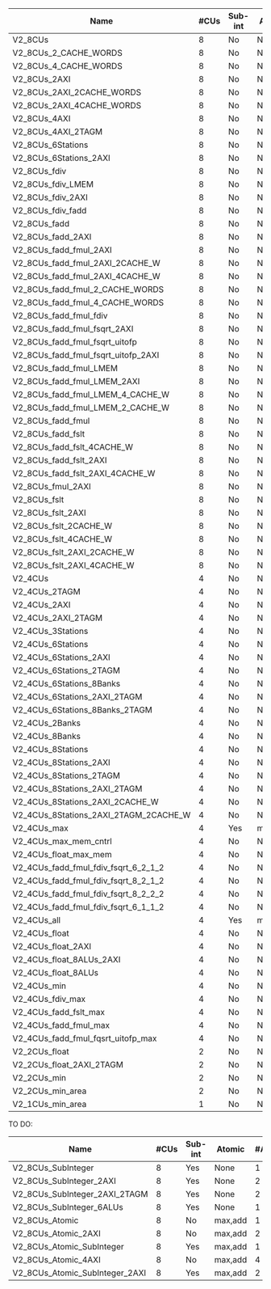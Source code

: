 | Name                                  |#CUs | Sub-int | Atomic  | #AXIs | #TAGM | Floats              | #Statins  | LMEM/Work-item  |Cache Banks  | Freq.(MHz)  |
|---------------------------------------|-----|---------|---------|-------|-------|---------------------|-----------|-----------------|-------------|-------------|
|V2_8CUs                                |8    |No       |None     |1      |8      |None                 |4          |16               |8->1         |250          |
|V2_8CUs_2_CACHE_WORDS                  |8    |No       |None     |1      |8      |None                 |4          |16               |8->2         |250          |
|V2_8CUs_4_CACHE_WORDS                  |8    |No       |None     |1      |8      |None                 |4          |16               |8->4         |250          |
|V2_8CUs_2AXI                           |8    |No       |None     |2      |8      |None                 |4          |16               |8->1         |240          |
|V2_8CUs_2AXI_2CACHE_WORDS              |8    |No       |None     |2      |8      |None                 |4          |16               |8->2         |240          |
|V2_8CUs_2AXI_4CACHE_WORDS              |8    |No       |None     |2      |8      |None                 |4          |16               |8->4         |240          |
|V2_8CUs_4AXI                           |8    |No       |None     |4      |8      |None                 |4          |16               |8->1         |235          | 
|V2_8CUs_4AXI_2TAGM                     |8    |No       |None     |4      |16     |None                 |4          |16               |8->1         |205          | 
|V2_8CUs_6Stations                      |8    |No       |None     |1      |8      |None                 |6          |16               |8->1         |230          |
|V2_8CUs_6Stations_2AXI                 |8    |No       |None     |2      |8      |None                 |6          |16               |8->1         |235          |
|V2_8CUs_fdiv                           |8    |No       |None     |1      |8      |/                    |4          |0                |8->1         |225          |
|V2_8CUs_fdiv_LMEM                      |8    |No       |None     |1      |8      |/                    |4          |16               |8->1         |210          |
|V2_8CUs_fdiv_2AXI                      |8    |No       |None     |2      |8      |/                    |4          |0                |8->1         |215          |
|V2_8CUs_fdiv_fadd                      |8    |No       |None     |1      |8      |+,-,/                |3          |0                |8->1         |215          |
|V2_8CUs_fadd                           |8    |No       |None     |1      |8      |+,-                  |4          |0                |8->1         |240          |
|V2_8CUs_fadd_2AXI                      |8    |No       |None     |2      |8      |+,-                  |4          |0                |8->1         |240          |
|V2_8CUs_fadd_fmul_2AXI                 |8    |No       |None     |2      |8      |+,-,\*               |4          |0                |8->1         |240          |
|V2_8CUs_fadd_fmul_2AXI_2CACHE_W        |8    |No       |None     |2      |8      |+,-,\*               |4          |0                |8->2         |235          |
|V2_8CUs_fadd_fmul_2AXI_4CACHE_W        |8    |No       |None     |2      |8      |+,-,\*               |4          |0                |8->4         |230          |
|V2_8CUs_fadd_fmul_2_CACHE_WORDS        |8    |No       |None     |1      |8      |+,-,\*               |4          |0                |8->2         |240          |
|V2_8CUs_fadd_fmul_4_CACHE_WORDS        |8    |No       |None     |1      |8      |+,-,\*               |4          |0                |8->4         |240          |
|V2_8CUs_fadd_fmul_fdiv                 |8    |No       |None     |1      |8      |+,-,\*,/             |3          |0                |4->1         |200          |
|V2_8CUs_fadd_fmul_fsqrt_2AXI           |8    |No       |None     |2      |8      |+,-,\*,fsqrt         |4          |16               |8->1         |200          |
|V2_8CUs_fadd_fmul_fsqrt_uitofp         |8    |No       |None     |1      |8      |+,-,\*,sqrt,uitofp   |3          |0                |8->1         |225          |
|V2_8CUs_fadd_fmul_fsqrt_uitofp_2AXI    |8    |No       |None     |2      |8      |+,-,\*,sqrt,uitofp   |3          |0                |4->1         |220          |
|V2_8CUs_fadd_fmul_LMEM                 |8    |No       |None     |1      |8      |+,-,\*               |4          |16               |8->1         |240          |
|V2_8CUs_fadd_fmul_LMEM_2AXI            |8    |No       |None     |2      |8      |+,-,\*               |4          |16               |8->1         |220          |
|V2_8CUs_fadd_fmul_LMEM_4_CACHE_W       |8    |No       |None     |1      |8      |+,-,\*               |4          |16               |8->4         |240          |
|V2_8CUs_fadd_fmul_LMEM_2_CACHE_W       |8    |No       |None     |1      |8      |+,-,\*               |4          |16               |8->2         |240          |
|V2_8CUs_fadd_fmul                      |8    |No       |None     |1      |8      |+,-,\*               |4          |0                |8->1         |240          |
|V2_8CUs_fadd_fslt                      |8    |No       |None     |1      |8      |+,-,slt              |4          |16               |8->1         |250          |
|V2_8CUs_fadd_fslt_4CACHE_W             |8    |No       |None     |1      |8      |+,-,slt              |4          |0                |8->4         |250          |
|V2_8CUs_fadd_fslt_2AXI                 |8    |No       |None     |2      |8      |+,-,slt              |4          |0                |8->1         |240          |
|V2_8CUs_fadd_fslt_2AXI_4CACHE_W        |8    |No       |None     |2      |8      |+,-,slt              |4          |0                |8->4         |240          |
|V2_8CUs_fmul_2AXI                      |8    |No       |None     |2      |8      |\*                   |4          |0                |8->1         |240          |
|V2_8CUs_fslt                           |8    |No       |None     |1      |8      |slt                  |4          |0                |8->1         |250          |
|V2_8CUs_fslt_2AXI                      |8    |No       |None     |2      |8      |slt                  |4          |0                |8->1         |240          |
|V2_8CUs_fslt_2CACHE_W                  |8    |No       |None     |1      |8      |+,-,\*               |4          |0                |8->2         |240          |
|V2_8CUs_fslt_4CACHE_W                  |8    |No       |None     |1      |8      |+,-,\*               |4          |0                |8->2         |240          |
|V2_8CUs_fslt_2AXI_2CACHE_W             |8    |No       |None     |2      |8      |+,-,\*               |4          |0                |8->2         |240          |
|V2_8CUs_fslt_2AXI_4CACHE_W             |8    |No       |None     |2      |8      |+,-,\*               |4          |0                |8->4         |240          |
|V2_4CUs                                |4    |No       |None     |1      |4      |None                 |4          |16               |4->1         |250          |
|V2_4CUs_2TAGM                          |4    |No       |None     |1      |8      |None                 |4          |16               |4->1         |250          |
|V2_4CUs_2AXI                           |4    |No       |None     |2      |4      |None                 |4          |16               |4->1         |250          |
|V2_4CUs_2AXI_2TAGM                     |4    |No       |None     |2      |8      |None                 |4          |16               |4->1         |250          |
|V2_4CUs_3Stations                      |4    |No       |None     |1      |4      |None                 |3          |16               |4->1         |250          |
|V2_4CUs_6Stations                      |4    |No       |None     |1      |4      |None                 |6          |16               |4->1         |250          |
|V2_4CUs_6Stations_2AXI                 |4    |No       |None     |2      |4      |None                 |6          |16               |4->1         |250          |
|V2_4CUs_6Stations_2TAGM                |4    |No       |None     |1      |8      |None                 |6          |16               |4->1         |250          |
|V2_4CUs_6Stations_8Banks               |4    |No       |None     |1      |4      |None                 |6          |16               |8->1         |250          |
|V2_4CUs_6Stations_2AXI_2TAGM           |4    |No       |None     |2      |8      |None                 |6          |16               |4->1         |250          |
|V2_4CUs_6Stations_8Banks_2TAGM         |4    |No       |None     |2      |8      |None                 |6          |16               |4->1         |250          |
|V2_4CUs_2Banks                         |4    |No       |None     |1      |4      |None                 |4          |16               |2->1         |250          |
|V2_4CUs_8Banks                         |4    |No       |None     |1      |4      |None                 |4          |16               |8->1         |250          |
|V2_4CUs_8Stations                      |4    |No       |None     |1      |4      |None                 |8          |16               |4->1         |250          |
|V2_4CUs_8Stations_2AXI                 |4    |No       |None     |2      |4      |None                 |8          |0                |4->1         |250          |
|V2_4CUs_8Stations_2TAGM                |4    |No       |None     |1      |8      |None                 |8          |16               |4->1         |250          |
|V2_4CUs_8Stations_2AXI_2TAGM           |4    |No       |None     |2      |8      |None                 |8          |16               |4->1         |250          |
|V2_4CUs_8Stations_2AXI_2CACHE_W        |4    |No       |None     |2      |4      |None                 |8          |16               |4->2         |250          |
|V2_4CUs_8Stations_2AXI_2TAGM_2CACHE_W  |4    |No       |None     |2      |8      |None                 |8          |16               |4->2         |250          |
|V2_4CUs_max                            |4    |Yes      |max,add  |2      |8      |+,-,\*,/,sqrt,uitofp |8          |32               |8            |210          |
|V2_4CUs_max_mem_cntrl                  |4    |No       |None     |2      |8      |None                 |8          |16               |8->1         |250          |
|V2_4CUs_float_max_mem                  |4    |No       |None     |2      |8      |+,-,\*,/,sqrt,uitofp,slt |8      |16               |8->1         |250          |
|V2_4CUs_fadd_fmul_fdiv_fsqrt_6_2_1_2   |4    |No       |None     |2      |4      |+,-,\*,/,sqrt        |6          |16               |4->2         |250          |
|V2_4CUs_fadd_fmul_fdiv_fsqrt_8_2_1_2   |4    |No       |None     |2      |4      |+,-,\*,/,sqrt        |8          |16               |4->2         |245          |
|V2_4CUs_fadd_fmul_fdiv_fsqrt_8_2_2_2   |4    |No       |None     |2      |8      |+,-,\*,/,sqrt        |8          |16               |4->2         |245          |
|V2_4CUs_fadd_fmul_fdiv_fsqrt_6_1_1_2   |4    |No       |None     |1      |4      |+,-,\*,/,sqrt        |6          |16               |4->2         |250          |
|V2_4CUs_all                            |4    |Yes      |max,add  |2      |4      |+,-,\*,/,sqrt,uitofp |4          |32               |8            |240          |
|V2_4CUs_float                          |4    |No       |No       |1      |4      |+,-,\*,/,sqrt,uitofp |4          |32               |8            |250          |
|V2_4CUs_float_2AXI                     |4    |No       |No       |2      |4      |+,-,\*,/,sqrt,uitofp |4          |32               |8            |250          |
|V2_4CUs_float_8ALUs_2AXI               |4    |No       |None     |2      |4      |+,-,\*,/,sqrt,uitofp |8          |32               |8            |250          |
|V2_4CUs_float_8ALUs                    |4    |No       |No       |1      |4      |+,-,\*,/,sqrt,uitofp |8          |32               |8            |240          |
|V2_4CUs_min                            |4    |No       |None     |1      |4      |None                 |4          |16               |8            |250          |
|V2_4CUs_fdiv_max                       |4    |No       |No       |2      |8      |/                    |8          |16               |8            |250          |
|V2_4CUs_fadd_fslt_max                  |4    |No       |No       |2      |8      |+,-,slt              |8          |16               |8            |240          |
|V2_4CUs_fadd_fmul_max                  |4    |No       |No       |2      |8      |+,-,slt              |8          |16               |8            |240          |
|V2_4CUs_fadd_fmul_fqsrt_uitofp_max     |4    |No       |No       |2      |8      |+,-,\*,/,sqrt,uitofp |8          |16               |8            |250          |
|V2_2CUs_float                          |2    |No       |None     |1      |2      |+,-,\*,/,sqrt,uitofp |4          |32               |8            |240          |
|V2_2CUs_float_2AXI_2TAGM               |2    |No       |None     |2      |4      |+,-,\*,/,sqrt,uitofp |4          |16               |8            |240          |
|V2_2CUs_min                            |2    |No       |None     |1      |2      |None                 |4          |16               |4            |250          |
|V2_2CUs_min_area                       |2    |No       |None     |1      |2      |None                 |4          |16               |4            |250          |
|V2_1CUs_min_area                       |1    |No       |None     |1      |2      |None                 |4          |16               |4            |250          |

TO DO:

| Name                                  |#CUs | Sub-int | Atomic  | #AXIs | #TAGM | Floats              | #Statins  | LMEM/Work-item  |Cache Banks  | Freq.(MHz)  |
|---------------------------------------|-----|---------|---------|-------|-------|---------------------|-----------|-----------------|-------------|-------------|
|V2_8CUs_SubInteger                     |8    |Yes      |None     |1      |8      |None                 |4          |32               |8            |245          |
|V2_8CUs_SubInteger_2AXI                |8    |Yes      |None     |2      |8      |None                 |4          |32               |8            |230          |
|V2_8CUs_SubInteger_2AXI_2TAGM          |8    |Yes      |None     |2      |16     |None                 |4          |32               |8            |220          |
|V2_8CUs_SubInteger_6ALUs               |8    |Yes      |None     |1      |8      |None                 |6          |32               |8            |230          |
|V2_8CUs_Atomic                         |8    |No       |max,add  |1      |8      |None                 |4          |16               |8            |245          |
|V2_8CUs_Atomic_2AXI                    |8    |No       |max,add  |2      |8      |None                 |4          |16               |8            |245          |
|V2_8CUs_Atomic_SubInteger              |8    |Yes      |max,add  |1      |8      |None                 |4          |16               |8            |230          |
|V2_8CUs_Atomic_4AXI                    |8    |No       |max,add  |4      |8      |None                 |4          |16               |8            |230          |
|V2_8CUs_Atomic_SubInteger_2AXI         |8    |Yes      |max,add  |2      |8      |None                 |4          |16               |8            |220          |

